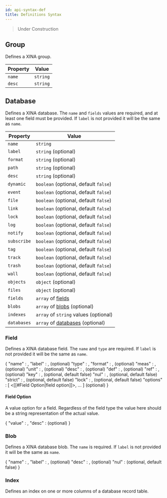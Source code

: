 ```yaml
---
id: api-syntax-def
title: Definitions Syntax 
---
```


> Under Construction

## Group

Defines a XINA group.

| Property   | Value                               |
|------------|-------------------------------------|
| `name`     | `string`                            |
| `desc`     | `string`                            |

## Database

Defines a XINA database. The `name` and `fields` values are required, and at least one field must be provided. If
`label` is not provided it will be the same as `name`.

| Property     | Value                                        |
|--------------|----------------------------------------------|
| `name`       | `string`                                     |
| `label`      | `string` (optional)                          |
| `format`     | `string` (optional)                          |
| `path`       | `string` (optional)                          |
| `desc`       | `string` (optional)                          |
| `dynamic`    | `boolean` (optional, default `false`)        |
| `event`      | `boolean` (optional, default `false`)        |
| `file`       | `boolean` (optional, default `false`)        |
| `link`       | `boolean` (optional, default `false`)        |
| `lock`       | `boolean` (optional, default `false`)        |
| `log`        | `boolean` (optional, default `false`)        |
| `notify`     | `boolean` (optional, default `false`)        |
| `subscribe`  | `boolean` (optional, default `false`)        |
| `tag`        | `boolean` (optional, default `false`)        |
| `track`      | `boolean` (optional, default `false`)        |
| `trash`      | `boolean` (optional, default `false`)        |
| `wall`       | `boolean` (optional, default `false`)        |
| `objects`    | `object` (optional)                          |
| `files`      | `object` (optional)                          |
| `fields`     | `array` of [fields](#field)                  |
| `blobs`      | `array` of [blobs](#blob) (optional)         |
| `indexes`    | `array` of `string` values (optional)        |
| `databases`  | `array` of [databases](#database) (optional) |

### Field

Defines a XINA database field. The <code>name</code> and <code>type</code> are required. If <code>label</code> is not provided it will be the same as <code>name</code>.

 {
  "name"    : <string>,
  "label"   : <string>,  (optional)
  "type"    : <string>,
  "format"  : <string>,  (optional)
  "meas"    : <string>,  (optional)
  "unit"    : <string>,  (optional)
  "desc"    : <string>,  (optional)
  "def"     : <string>,  (optional)
  "ref"     : <string>,  (optional)
  "key"     : <boolean>, (optional, default false)
  "nul"     : <boolean>, (optional, default false)
  "strict"  : <boolean>, (optional, default false)
  "lock"    : <boolean>, (optional, default false)
  "options" : [ <[[#Field Option|field option]]>, ... ] (optional)
 }

#### Field Option

A value option for a field. Regardless of the field type the value here should be a string representation of the actual value.

 {
  "value" : <string>,
  "desc"  : <string>  (optional)
 }

### Blob

Defines a XINA database blob. The <code>name</code> is required. If <code>label</code> is not provided it will be the same as <code>name</code>.

 {
  "name"    : <string>,
  "label"   : <string>, (optional)
  "desc"    : <string>, (optional)
  "nul"     : <boolean> (optional, default false)
 }

### Index

Defines an index on one or more columns of a database record table.


